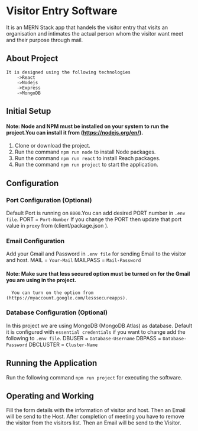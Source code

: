 # Visitor Entry Software
It is an MERN Stack app that handels the visitor entry that visits an organisation and intimates the actual person whom the visitor want meet and their purpose through mail.
## About Project
    It is designed using the following technologies
        ->React
        ->Nodejs
        ->Express
        ->MongoDB
        
## Initial Setup

#### Note: Node and NPM must be installed on your system to run the project.You can install it from (https://nodejs.org/en/).

1) Clone or download the project.
2) Run the command `npm run node` to install Node packages.
3) Run the command `npm run react` to install Reach packages.
4) Run the command `npm run project` to start the application.

## Configuration

### Port Configuration (Optional)
 Default Port is running on `8000`.You can add desired PORT number in `.env file`.
    PORT = `Port-Number`
 If you change the PORT then update that port value in `proxy` from (client/package.json ).

### Email Configuration
 Add your Gmail and Password in `.env file` for sending Email to the visitor and host.
    MAIL = `Your-Mail`
    MAILPASS = `Mail-Password`

#### Note: Make sure that less secured option must be turned on for the Gmail you are using in the project.
      You can turn on the option from (https://myaccount.google.com/lesssecureapps).

### Database Configuration (Optional)
 In this project we are using MongoDB (MongoDB Atlas) as database.
 Default it is configured with `essential credentials` if you want to change add the following to `.env file`.
    DBUSER = `Database-Username`
    DBPASS = `Database-Password`
    DBCLUSTER = `Cluster-Name`

## Running the Application  
 Run the following command `npm run project` for executing the software.

## Operating and Working
 Fill the form details with the information of visitor and host.
 Then an Email will be send to the Host.
 After completion of meeting you have to remove the visitor from the visitors list.
 Then an Email will be send to the Visitor.
